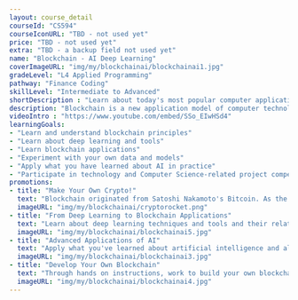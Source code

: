 ```yaml
---
layout: course_detail
courseId: "CS594"
courseIconURL: "TBD - not used yet"
price: "TBD - not used yet"
extra: "TBD - a backup field not used yet"
name: "Blockchain - AI Deep Learning"
coverImageURL: "img/my/blockchainai/blockchainai1.jpg"
gradeLevel: "L4 Applied Programming"
pathway: "Finance Coding"
skillLevel: "Intermediate to Advanced"
shortDescription : "Learn about today's most popular computer applications: AI Deep learning and Blockchain Technology"
description: "Blockchain is a new application model of computer technology such as distributed data storage, peer-to-peer transmission, consensus mechanism, and encryption algorithm. This course will teach blockchain principles and implementation methods, and teach students artificial intelligence applications."
videoIntro : "https://www.youtube.com/embed/SSo_EIwHSd4"
learningGoals:
- "Learn and understand blockchain principles"
- "Learn about deep learning and tools"
- "Learn blockchain applications"
- "Experiment with your own data and models"
- "Apply what you have learned about AI in practice"
- "Participate in technology and Computer Science-related project competitions"
promotions:
- title: "Make Your Own Crypto!"
  text: "Blockchain originated from Satoshi Nakamoto's Bitcoin. As the underlying technology of Bitcoin, it is essentially a decentralized database. Have you ever been curious about how engineers implement a blockchain in its simplest form? In this lesson, you will not only learn what a blockchain really is, you will also try to program your own crypto blockchain."
  imageURL: "img/my/blockchainai/cryptorocket.png"
- title: "From Deep Learning to Blockchain Applications"
  text: "Learn about deep learning techniques and tools and their relations with blockchain models used everywhere. Experiment with your own data and models and see what you can create."
  imageURL: "img/my/blockchainai/blockchainai5.jpg"
- title: "Advanced Applications of AI"
  text: "Apply what you've learned about artificial intelligence and algorithms in order to make a robust and advanced blockchain system."
  imageURL: "img/my/blockchainai/blockchainai3.jpg"
- title: "Develop Your Own Blockchain"
  text: "Through hands on instructions, work to build your own blockchain using artificial intelligence and algorithms that you can use in the real world."
  imageURL: "img/my/blockchainai/blockchainai4.jpg"
---
```

